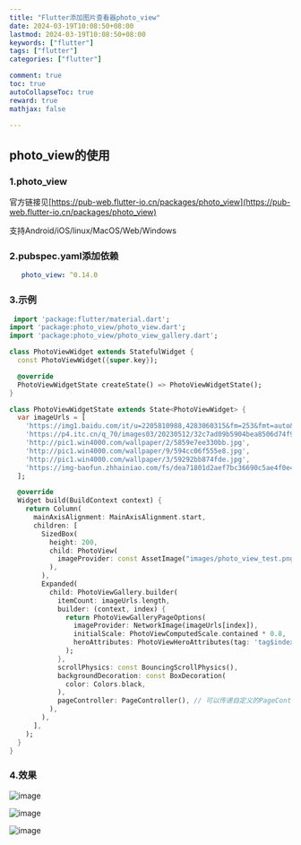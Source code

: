 ```yaml
---
title: "Flutter添加图片查看器photo_view"
date: 2024-03-19T10:08:50+08:00
lastmod: 2024-03-19T10:08:50+08:00
keywords: ["flutter"]
tags: ["flutter"]
categories: ["flutter"]

comment: true
toc: true
autoCollapseToc: true
reward: true
mathjax: false

---
```


<!--more-->

## photo_view的使用

### 1.photo_view

官方链接见[https://pub-web.flutter-io.cn/packages/photo_view](https://pub-web.flutter-io.cn/packages/photo_view)

支持Android/iOS/linux/MacOS/Web/Windows

### 2.pubspec.yaml添加依赖

```yaml
   photo_view: ^0.14.0
```

### 3.示例

```dart
 import 'package:flutter/material.dart';
import 'package:photo_view/photo_view.dart';
import 'package:photo_view/photo_view_gallery.dart';

class PhotoViewWidget extends StatefulWidget {
  const PhotoViewWidget({super.key});

  @override
  PhotoViewWidgetState createState() => PhotoViewWidgetState();
}

class PhotoViewWidgetState extends State<PhotoViewWidget> {
  var imageUrls = [
    'https://img1.baidu.com/it/u=2205810988,4283060315&fm=253&fmt=auto&app=138&f=JPEG?w=800&h=500',
    'https://p4.itc.cn/q_70/images03/20230512/32c7ad09b5904bea8506d74f96483000.png',
    'http://pic1.win4000.com/wallpaper/2/5859e7ee330bb.jpg',
    'http://pic1.win4000.com/wallpaper/9/594cc06f555e8.jpg',
    'http://pic1.win4000.com/wallpaper/3/59292bb874fde.jpg',
    'https://img-baofun.zhhainiao.com/fs/dea71801d2aef7bc36690c5ae4f0e454.jpg'
  ];

  @override
  Widget build(BuildContext context) {
    return Column(
      mainAxisAlignment: MainAxisAlignment.start,
      children: [
        SizedBox(
          height: 200,
          child: PhotoView(
            imageProvider: const AssetImage("images/photo_view_test.png"),
          ),
        ),
        Expanded(
          child: PhotoViewGallery.builder(
            itemCount: imageUrls.length,
            builder: (context, index) {
              return PhotoViewGalleryPageOptions(
                imageProvider: NetworkImage(imageUrls[index]),
                initialScale: PhotoViewComputedScale.contained * 0.8,
                heroAttributes: PhotoViewHeroAttributes(tag: 'tag$index'),
              );
            },
            scrollPhysics: const BouncingScrollPhysics(),
            backgroundDecoration: const BoxDecoration(
              color: Colors.black,
            ),
            pageController: PageController(), // 可以传递自定义的PageController
          ),
        ),
      ],
    );
  }
}


```

### 4.效果

![image](/images/flutter/flutter添加图片查看器photo_view/result_1.png)

![image](/images/flutter/flutter添加图片查看器photo_view/result_2.png)

![image](/images/flutter/flutter添加图片查看器photo_view/result_3.png)
